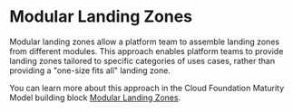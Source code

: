 # Modular Landing Zones

Modular landing zones allow a platform team to assemble landing zones from different modules.
This approach enables platform teams to provide landing zones tailored to specific categories of uses cases, rather than providing a "one-size fits all" landing zone.

You can learn more about this approach in the Cloud Foundation Maturity Model building block [Modular Landing Zones](https://cloudfoundation.meshcloud.io/maturity-model/tenant-management/modular-landing-zones.html).
